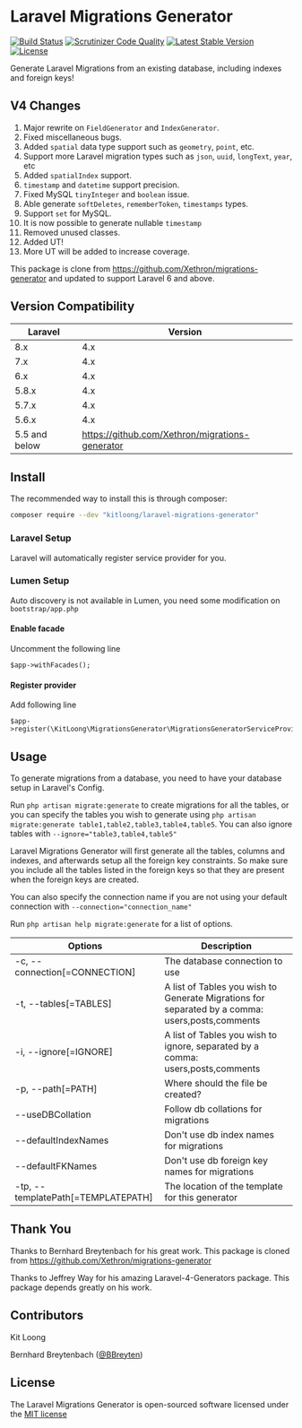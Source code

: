 # Laravel Migrations Generator

[![Build Status](https://travis-ci.org/kitloong/laravel-migrations-generator.svg)](https://travis-ci.org/kitloong/laravel-migrations-generator)
[![Scrutinizer Code Quality](https://scrutinizer-ci.com/g/kitloong/laravel-migrations-generator/badges/quality-score.png?b=4.x)](https://scrutinizer-ci.com/g/kitloong/laravel-migrations-generator/)
[![Latest Stable Version](https://poser.pugx.org/kitloong/laravel-migrations-generator/v/stable.png)](https://packagist.org/packages/kitloong/laravel-migrations-generator)
[![License](https://poser.pugx.org/kitloong/laravel-migrations-generator/license.png)](https://packagist.org/packages/kitloong/laravel-migrations-generator)

Generate Laravel Migrations from an existing database, including indexes and foreign keys!

## V4 Changes

1. Major rewrite on `FieldGenerator` and `IndexGenerator`.
1. Fixed miscellaneous bugs.
1. Added `spatial` data type support such as `geometry`, `point`, etc.
1. Support more Laravel migration types such as `json`, `uuid`, `longText`, `year`, etc
1. Added `spatialIndex` support.
1. `timestamp` and `datetime` support precision.
1. Fixed MySQL `tinyInteger` and `boolean` issue.
1. Able generate `softDeletes`, `rememberToken`, `timestamps` types.
1. Support `set` for MySQL.
1. It is now possible to generate nullable `timestamp`
1. Removed unused classes.
1. Added UT!
1. More UT will be added to increase coverage.

This package is clone from https://github.com/Xethron/migrations-generator and updated to support Laravel 6 and above.

## Version Compatibility

|Laravel|Version|
|---|---|
|8.x|4.x|
|7.x|4.x|
|6.x|4.x|
|5.8.x|4.x|
|5.7.x|4.x|
|5.6.x|4.x|
|5.5 and below|https://github.com/Xethron/migrations-generator|

## Install

The recommended way to install this is through composer:

```bash
composer require --dev "kitloong/laravel-migrations-generator"
```

### Laravel Setup

Laravel will automatically register service provider for you.

### Lumen Setup

Auto discovery is not available in Lumen, you need some modification on `bootstrap/app.php`

#### Enable facade

Uncomment the following line

```
$app->withFacades();
```

#### Register provider

Add following line

```
$app->register(\KitLoong\MigrationsGenerator\MigrationsGeneratorServiceProvider::class);
```

## Usage

To generate migrations from a database, you need to have your database setup in Laravel's Config.

Run `php artisan migrate:generate` to create migrations for all the tables, or you can specify the tables you wish to generate using `php artisan migrate:generate table1,table2,table3,table4,table5`. You can also ignore tables with `--ignore="table3,table4,table5"`

Laravel Migrations Generator will first generate all the tables, columns and indexes, and afterwards setup all the foreign key constraints. So make sure you include all the tables listed in the foreign keys so that they are present when the foreign keys are created.

You can also specify the connection name if you are not using your default connection with `--connection="connection_name"`

Run `php artisan help migrate:generate` for a list of options.

|Options|Description|
|---|---|
|-c, --connection[=CONNECTION]|The database connection to use|
|-t, --tables[=TABLES]|A list of Tables you wish to Generate Migrations for separated by a comma: users,posts,comments|
|-i, --ignore[=IGNORE]|A list of Tables you wish to ignore, separated by a comma: users,posts,comments|
|-p, --path[=PATH]|Where should the file be created?|
|  --useDBCollation|Follow db collations for migrations|
|  --defaultIndexNames|Don't use db index names for migrations|
|  --defaultFKNames|Don't use db foreign key names for migrations|
|-tp, --templatePath[=TEMPLATEPATH]|The location of the template for this generator|

## Thank You

Thanks to Bernhard Breytenbach for his great work. This package is cloned from https://github.com/Xethron/migrations-generator

Thanks to Jeffrey Way for his amazing Laravel-4-Generators package. This package depends greatly on his work.

## Contributors

Kit Loong

Bernhard Breytenbach ([@BBreyten](https://twitter.com/BBreyten))

## License

The Laravel Migrations Generator is open-sourced software licensed under the [MIT license](http://opensource.org/licenses/MIT)
